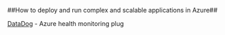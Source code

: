##How to deploy and run complex and scalable applications in Azure##

[DataDog](https://www.datadoghq.com/lpg/?utm_source=Advertisement&utm_medium=BingAds&utm_campaign=BingAds-DatadogBrandTerm&utm_content=Datadog&msclkid=b79215c715ae11ec2afa49141a792fd1) - Azure health monitoring plug